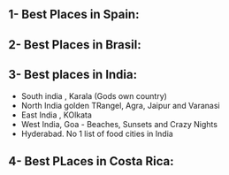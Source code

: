 ## 1- Best Places in Spain:







## 2- Best Places in Brasil:







## 3- Best places in India:

- South india , Karala (Gods own country)
- North India golden TRangel, Agra, Jaipur and Varanasi
- East India , KOlkata
- West India, Goa - Beaches, Sunsets and Crazy Nights
- Hyderabad. No 1 list of food cities in India 

## 4- Best PLaces in Costa Rica:





